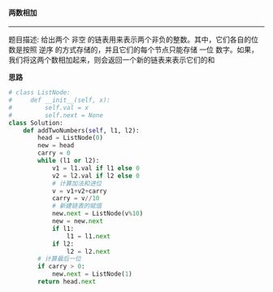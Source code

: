 #### 两数相加

---

题目描述:  给出两个 非空 的链表用来表示两个非负的整数。其中，它们各自的位数是按照 逆序 的方式存储的，并且它们的每个节点只能存储 一位 数字。如果，我们将这两个数相加起来，则会返回一个新的链表来表示它们的和

**思路**

```python
# class ListNode:
#     def __init__(self, x):
#         self.val = x
#         self.next = None
class Solution:
    def addTwoNumbers(self, l1, l2):
        head = ListNode(0)
        new = head
        carry = 0
        while (l1 or l2):
            v1 = l1.val if l1 else 0
            v2 = l2.val if l2 else 0
            # 计算加法和进位
            v = v1+v2+carry
            carry = v//10
            # 新建链表的赋值
            new.next = ListNode(v%10)
            new = new.next
            if l1:
                l1 = l1.next
            if l2: 
                l2 = l2.next
        # 计算最后一位
        if carry > 0:
            new.next = ListNode(1)
        return head.next
```

